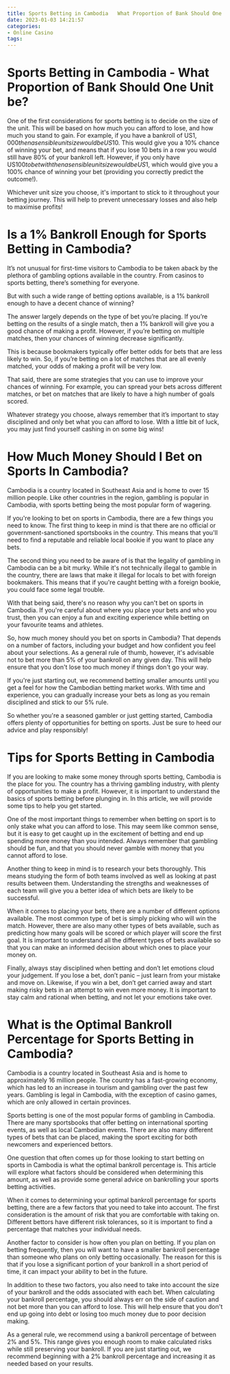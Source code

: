 ```yaml
---
title: Sports Betting in Cambodia   What Proportion of Bank Should One Unit be
date: 2023-01-03 14:21:57
categories:
- Online Casino
tags:
---
```



#  Sports Betting in Cambodia - What Proportion of Bank Should One Unit be?

One of the first considerations for sports betting is to decide on the size of the unit. 
This will be based on how much you can afford to lose, and how much you stand to gain. For example, if you have a bankroll of US$1,000 then a sensible unit size would be US$10. This would give you a 10% chance of winning your bet, and means that if you lose 10 bets in a row you would still have 80% of your bankroll left. However, if you only have US$100 to bet with then a sensible unit size would be US$1, which would give you a 100% chance of winning your bet (providing you correctly predict the outcome!).

Whichever unit size you choose, it's important to stick to it throughout your betting journey. This will help to prevent unnecessary losses and also help to maximise profits!

#  Is a 1% Bankroll Enough for Sports Betting in Cambodia?

It’s not unusual for first-time visitors to Cambodia to be taken aback by the plethora of gambling options available in the country. From casinos to sports betting, there’s something for everyone.

But with such a wide range of betting options available, is a 1% bankroll enough to have a decent chance of winning?

The answer largely depends on the type of bet you’re placing. If you’re betting on the results of a single match, then a 1% bankroll will give you a good chance of making a profit. However, if you’re betting on multiple matches, then your chances of winning decrease significantly.

This is because bookmakers typically offer better odds for bets that are less likely to win. So, if you’re betting on a lot of matches that are all evenly matched, your odds of making a profit will be very low.

That said, there are some strategies that you can use to improve your chances of winning. For example, you can spread your bets across different matches, or bet on matches that are likely to have a high number of goals scored.

Whatever strategy you choose, always remember that it’s important to stay disciplined and only bet what you can afford to lose. With a little bit of luck, you may just find yourself cashing in on some big wins!

#  How Much Money Should I Bet on Sports In Cambodia?

Cambodia is a country located in Southeast Asia and is home to over 15 million people. Like other countries in the region, gambling is popular in Cambodia, with sports betting being the most popular form of wagering.

If you're looking to bet on sports in Cambodia, there are a few things you need to know. The first thing to keep in mind is that there are no official or government-sanctioned sportsbooks in the country. This means that you'll need to find a reputable and reliable local bookie if you want to place any bets.

The second thing you need to be aware of is that the legality of gambling in Cambodia can be a bit murky. While it's not technically illegal to gamble in the country, there are laws that make it illegal for locals to bet with foreign bookmakers. This means that if you're caught betting with a foreign bookie, you could face some legal trouble.

With that being said, there's no reason why you can't bet on sports in Cambodia. If you're careful about where you place your bets and who you trust, then you can enjoy a fun and exciting experience while betting on your favourite teams and athletes.

So, how much money should you bet on sports in Cambodia? That depends on a number of factors, including your budget and how confident you feel about your selections. As a general rule of thumb, however, it's advisable not to bet more than 5% of your bankroll on any given day. This will help ensure that you don't lose too much money if things don't go your way.

If you're just starting out, we recommend betting smaller amounts until you get a feel for how the Cambodian betting market works. With time and experience, you can gradually increase your bets as long as you remain disciplined and stick to our 5% rule.

So whether you're a seasoned gambler or just getting started, Cambodia offers plenty of opportunities for betting on sports. Just be sure to heed our advice and play responsibly!

#  Tips for Sports Betting in Cambodia

If you are looking to make some money through sports betting, Cambodia is the place for you. The country has a thriving gambling industry, with plenty of opportunities to make a profit. However, it is important to understand the basics of sports betting before plunging in. In this article, we will provide some tips to help you get started.

One of the most important things to remember when betting on sport is to only stake what you can afford to lose. This may seem like common sense, but it is easy to get caught up in the excitement of betting and end up spending more money than you intended. Always remember that gambling should be fun, and that you should never gamble with money that you cannot afford to lose.

Another thing to keep in mind is to research your bets thoroughly. This means studying the form of both teams involved as well as looking at past results between them. Understanding the strengths and weaknesses of each team will give you a better idea of which bets are likely to be successful.

When it comes to placing your bets, there are a number of different options available. The most common type of bet is simply picking who will win the match. However, there are also many other types of bets available, such as predicting how many goals will be scored or which player will score the first goal. It is important to understand all the different types of bets available so that you can make an informed decision about which ones to place your money on.

Finally, always stay disciplined when betting and don’t let emotions cloud your judgement. If you lose a bet, don’t panic – just learn from your mistake and move on. Likewise, if you win a bet, don’t get carried away and start making risky bets in an attempt to win even more money. It is important to stay calm and rational when betting, and not let your emotions take over.

#  What is the Optimal Bankroll Percentage for Sports Betting in Cambodia?

Cambodia is a country located in Southeast Asia and is home to approximately 16 million people. The country has a fast-growing economy, which has led to an increase in tourism and gambling over the past few years. Gambling is legal in Cambodia, with the exception of casino games, which are only allowed in certain provinces.

Sports betting is one of the most popular forms of gambling in Cambodia. There are many sportsbooks that offer betting on international sporting events, as well as local Cambodian events. There are also many different types of bets that can be placed, making the sport exciting for both newcomers and experienced bettors.

One question that often comes up for those looking to start betting on sports in Cambodia is what the optimal bankroll percentage is. This article will explore what factors should be considered when determining this amount, as well as provide some general advice on bankrolling your sports betting activities.

When it comes to determining your optimal bankroll percentage for sports betting, there are a few factors that you need to take into account. The first consideration is the amount of risk that you are comfortable with taking on. Different bettors have different risk tolerances, so it is important to find a percentage that matches your individual needs.

Another factor to consider is how often you plan on betting. If you plan on betting frequently, then you will want to have a smaller bankroll percentage than someone who plans on only betting occasionally. The reason for this is that if you lose a significant portion of your bankroll in a short period of time, it can impact your ability to bet in the future.

In addition to these two factors, you also need to take into account the size of your bankroll and the odds associated with each bet. When calculating your bankroll percentage, you should always err on the side of caution and not bet more than you can afford to lose. This will help ensure that you don't end up going into debt or losing too much money due to poor decision making.

As a general rule, we recommend using a bankroll percentage of between 2% and 5%. This range gives you enough room to make calculated risks while still preserving your bankroll. If you are just starting out, we recommend beginning with a 2% bankroll percentage and increasing it as needed based on your results.